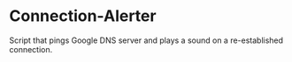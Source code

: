 # Connection-Alerter
Script that pings Google DNS server and plays a sound on a re-established connection.
